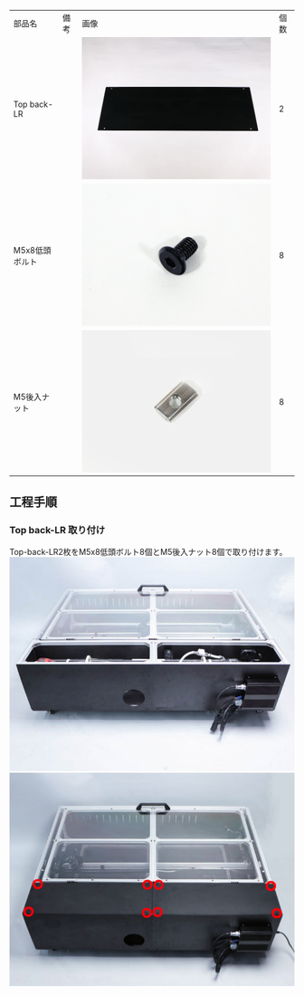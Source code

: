 <table class="packing-list">
    <tbody>
        <tr>
            <td>部品名</td>
            <td>備考</td>
            <td class="packing-img">画像</td>
            <td>個数</td>
        </tr>
        <tr>
            <td>Top back-LR</td>
            <td></td>
            <td><img src="./images/035/packing/051.jpg" alt="Top back-LR"/></td>
            <td>2</td>
        </tr>
        <tr>
            <td>M5x8低頭ボルト</td>
            <td></td>
            <td><img src="./images/035/packing/145.jpg" alt="M5x8低頭ボルト"/></td>
            <td>8</td>
        </tr>
        <tr>
            <td>M5後入ナット</td>
            <td></td>
            <td><img src="./images/035/packing/139.jpg" alt="M5後入ナット"/></td>
            <td>8</td>
        </tr>
    </tbody>
</table>

## 工程手順

### Top back-LR 取り付け

Top-back-LR2枚をM5x8低頭ボルト8個とM5後入ナット8個で取り付けます。
<img src="./images/035/000.jpg"/>
<img src="./images/035/001.jpg"/>